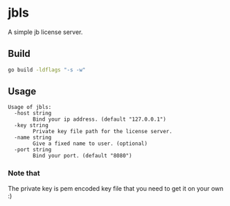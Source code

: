 # jbls

A simple jb license server.

## Build

```bash
go build -ldflags "-s -w"
```

## Usage

```text
Usage of jbls:
  -host string
        Bind your ip address. (default "127.0.0.1")
  -key string
        Private key file path for the license server.
  -name string
        Give a fixed name to user. (optional)
  -port string
        Bind your port. (default "8080")
```

### Note that

The private key is pem encoded key file that you need to get it on your own :)
